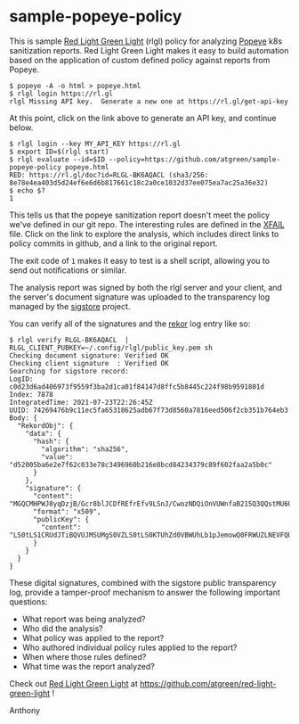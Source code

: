 # sample-popeye-policy

This is sample [Red Light Green Light](https://rl.gl) (rlgl) policy
for analyzing [Popeye](https://popeyecli.io/) k8s sanitization
reports.  Red Light Green Light makes it easy to build automation
based on the application of custom defined policy against reports
from Popeye.

```shell
$ popeye -A -o html > popeye.html
$ rlgl login https://rl.gl
rlgl Missing API key.  Generate a new one at https://rl.gl/get-api-key
```

At this point, click on the link above to generate an API key, and continue below.

```shell
$ rlgl login --key MY_API_KEY https://rl.gl
$ export ID=$(rlgl start)
$ rlgl evaluate --id=$ID --policy=https://github.com/atgreen/sample-popeye-policy popeye.html
RED: https://rl.gl/doc?id=RLGL-BK6AQACL (sha3/256: 8e78e4ea403d5d24ef6e6d6b817661c18c2a0ce1032d37ee075ea7ac25a36e32)
$ echo $?
1
```

This tells us that the popeye sanitization report doesn't meet the
policy we've defined in our git repo.  The interesting rules are
defined in the
[XFAIL](https://github.com/atgreen/sample-popeye-policy/blob/main/XFAIL)
file. Click on the link to explore the analysis, which includes direct
links to policy commits in github, and a link to the original report.

The exit code of `1` makes it easy to test is a shell script, allowing
you to send out notifications or similar.

The analysis report was signed by both the rlgl server and your
client, and the server's document signature was uploaded to the
transparency log managed by the [sigstore](https://sigstore.dev)
project.

You can verify all of the signatures and the
[rekor](https://github.com/sigstore/rekor) log entry like so:

```shell
$ rlgl verify RLGL-BK6AQACL  | RLGL_CLIENT_PUBKEY=~/.config/rlgl/public_key.pem sh
Checking document signature: Verified OK
Checking client signature  : Verified OK
Searching for sigstore record:
LogID: c0d23d6ad406973f9559f3ba2d1ca01f84147d8ffc5b8445c224f98b9591801d
Index: 7878
IntegratedTime: 2021-07-23T22:26:45Z
UUID: 74269476b9c11ec5fa65318625adb67f73d8560a7816eed506f2cb351b764eb3
Body: {
  "RekordObj": {
    "data": {
      "hash": {
        "algorithm": "sha256",
        "value": "d52005ba6e2e7f62c033e78c3496960b216e8bcd84234379c89f602faa2a5b0c"
      }
    },
    "signature": {
      "content": "MGQCMHPWJ8yqDzjB/Gcr8blJCDfREfrEfv9LSnJ/CwozNDQiOnVUWnfaB215Q3QQstMU6QIwDuHp4+0pwrenwWpZy0WAldhg/vGpv70x31PO5/1vMmd+z5g4NWIhsgTXAXnO/rN4",
      "format": "x509",
      "publicKey": {
        "content": "LS0tLS1CRUdJTiBQVUJMSUMgS0VZLS0tLS0KTUhZd0VBWUhLb1pJemowQ0FRWUZLNEVFQUNJRFlnQUU4ZG8rQVFwbm5tanBwK1J1Y05tTy8zN04xVWpGNzZNZwpXd01Jcm1odlZvTjExajZXL0krSitQdk5NbDZiWHdvQnh0dk53V3dLbzFSdEZ3dGFXMWpWZnNCNEV6SkErb05PCkdEUDlNTmdCQW5uN3JiKzgrTm1XUW1IUllQeEJtbmFJCi0tLS0tRU5EIFBVQkxJQyBLRVktLS0tLQo="
      }
    }
  }
}
```

These digital signatures, combined with the sigstore public
transparency log, provide a tamper-proof mechanism to answer the
following important questions:

* What report was being analyzed?
* Who did the analysis?
* What policy was applied to the report?
* Who authored individual policy rules applied to the report?
* When where those rules defined?
* What time was the report analyzed?

Check out [Red Light Green Light](https://github.com/atgreen/red-light-green-light) at https://github.com/atgreen/red-light-green-light !

Anthony

